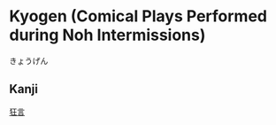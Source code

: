 # Kyogen (Comical Plays Performed during Noh Intermissions)
きょうげん

## Kanji
[狂](../Kanji/kanji-dict/狂.md)[言](../Kanji/kanji-dict/言.md)